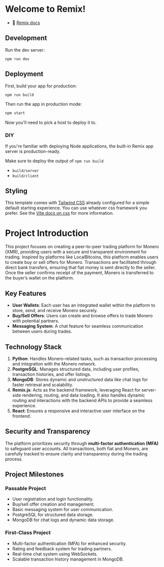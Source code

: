 # Welcome to Remix!

- 📖 [Remix docs](https://remix.run/docs)

## Development

Run the dev server:

```shellscript
npm run dev
```

## Deployment

First, build your app for production:

```sh
npm run build
```

Then run the app in production mode:

```sh
npm start
```

Now you'll need to pick a host to deploy it to.

### DIY

If you're familiar with deploying Node applications, the built-in Remix app server is production-ready.

Make sure to deploy the output of `npm run build`

- `build/server`
- `build/client`

## Styling

This template comes with [Tailwind CSS](https://tailwindcss.com/) already configured for a simple default starting experience. You can use whatever css framework you prefer. See the [Vite docs on css](https://vitejs.dev/guide/features.html#css) for more information.

# Project Introduction

This project focuses on creating a peer-to-peer trading platform for Monero (XMR), providing users with a secure and transparent environment for trading. Inspired by platforms like LocalBitcoins, this platform enables users to create buy or sell offers for Monero. Transactions are facilitated through direct bank transfers, ensuring that fiat money is sent directly to the seller. Once the seller confirms receipt of the payment, Monero is transferred to the buyer’s wallet on the platform.

## Key Features

- **User Wallets**: Each user has an integrated wallet within the platform to store, send, and receive Monero securely.
- **Buy/Sell Offers**: Users can create and browse offers to trade Monero with potential partners.
- **Messaging System**: A chat feature for seamless communication between users during trades.

## Technology Stack

1. **Python**: Handles Monero-related tasks, such as transaction processing and integration with the Monero network.
2. **PostgreSQL**: Manages structured data, including user profiles, transaction histories, and offer listings.
3. **MongoDB**: Stores dynamic and unstructured data like chat logs for faster retrieval and scalability.
4. **Remix.js**: Acts as the backend framework, leveraging React for server-side rendering, routing, and data loading. It also handles dynamic routing and interactions with the backend APIs to provide a seamless experience.
5. **React**: Ensures a responsive and interactive user interface on the frontend.

## Security and Transparency

The platform prioritizes security through **multi-factor authentication (MFA)** to safeguard user accounts. All transactions, both fiat and Monero, are carefully tracked to ensure clarity and transparency during the trading process.

## Project Milestones

### Passable Project

- User registration and login functionality.
- Buy/sell offer creation and management.
- Basic messaging system for user communication.
- PostgreSQL for structured data storage.
- MongoDB for chat logs and dynamic data storage.

### First-Class Project

- Multi-factor authentication (MFA) for enhanced security.
- Rating and feedback system for trading partners.
- Real-time chat system using WebSockets.
- Scalable transaction history management in MongoDB.
